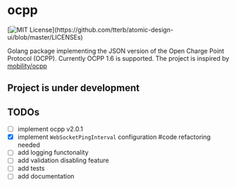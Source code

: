 
# ocpp

[![MIT License](https://img.shields.io/apm/l/atomic-design-ui.svg?)](https://github.com/tterb/atomic-design-ui/blob/master/LICENSEs)

Golang package implementing the JSON version of the Open Charge Point Protocol (OCPP). Currently OCPP 1.6 is supported.
The project is inspired by [mobility/ocpp](https://github.com/mobilityhouse/ocpp)

## Project is under development
## TODOs

- [ ] implement ocpp v2.0.1
- [x] implement `WebSocketPingInterval` configuration #code refactoring needed 
- [ ] add logging functonality
- [ ] add validation disabling feature
- [ ] add tests 
- [ ] add documentation

